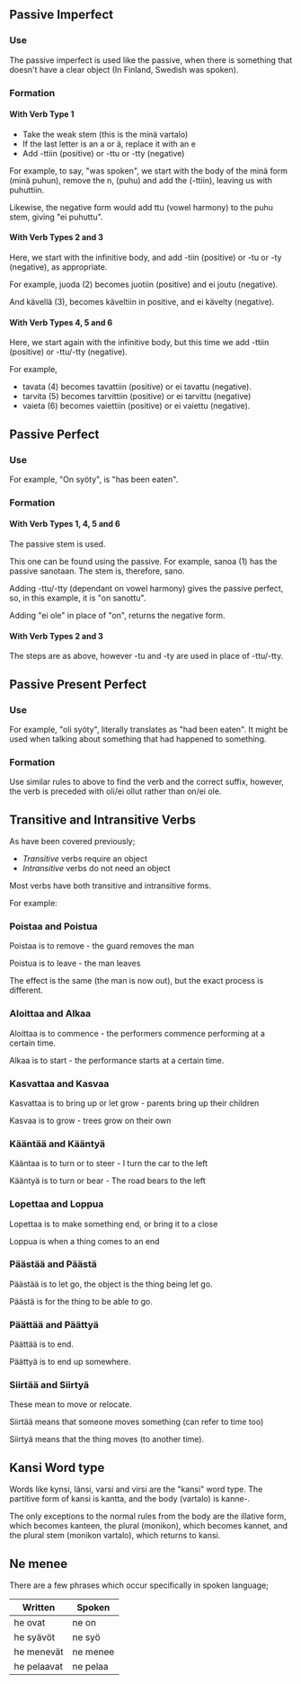 ## Passive Imperfect

### Use 

The passive imperfect is used like the passive, when there is something that
doesn't have a clear object (In Finland, Swedish was spoken).

### Formation

#### With Verb Type 1

- Take the weak stem (this is the minä vartalo)
- If the last letter is an a or ä, replace it with an e
- Add -ttiin (positive) or -ttu or -tty (negative)

For example, to say, "was spoken", we start with the body of the minä form 
(minä puhun), remove the n, (puhu) and add the (-ttiin), leaving us with
puhuttiin.

Likewise, the negative form would add ttu (vowel harmony) to the puhu stem,
giving "ei puhuttu".

#### With Verb Types 2 and 3

Here, we start with the infinitive body, and add -tiin (positive) or -tu or -ty
(negative), as appropriate.

For example, juoda (2) becomes juotiin (positive) and ei joutu (negative).

And kävellä (3), becomes käveltiin in positive, and ei kävelty (negative).

#### With Verb Types 4, 5 and 6

Here, we start again with the infinitive body, but this time we add -ttiin
(positive) or -ttu/-tty (negative).

For example, 
- tavata (4) becomes tavattiin (positive) or ei tavattu (negative).
- tarvita (5) becomes tarvittiin (positive) or ei tarvittu (negative)
- vaieta (6) becomes vaiettiin (positive) or ei vaiettu (negative).

## Passive Perfect

### Use

For example, "On syöty", is "has been eaten".

### Formation

#### With Verb Types 1, 4, 5 and 6

The passive stem is used.

This one can be found using the passive. For example, sanoa (1) has the passive
sanotaan. The stem is, therefore, sano.

Adding -ttu/-tty (dependant on vowel harmony) gives the passive perfect, so, in
this example, it is "on sanottu".

Adding "ei ole" in place of "on", returns the negative form.

#### With Verb Types 2 and 3

The steps are as above, however -tu and -ty are used in place of
-ttu/-tty.

## Passive Present Perfect

### Use

For example, "oli syöty", literally translates as "had been eaten". It might be 
used when talking about something that had happened to something.

### Formation

Use similar rules to above to find the verb and the correct suffix, however, the
verb is preceded with oli/ei ollut rather than on/ei ole.

## Transitive and Intransitive Verbs

As have been covered previously;

- *Transitive* verbs require an object
- *Intransitive* verbs do not need an object

Most verbs have both transitive and intransitive forms.

For example:

### Poistaa and Poistua

Poistaa is to remove - the guard removes the man

Poistua is to leave - the man leaves

The effect is the same (the man is now out), but the exact process is different.

### Aloittaa and Alkaa

Aloittaa is to commence - the performers commence performing at a certain time.

Alkaa is to start - the performance starts at a certain time.

### Kasvattaa and Kasvaa

Kasvattaa is to bring up or let grow - parents bring up their children

Kasvaa is to grow - trees grow on their own

### Kääntää and Kääntyä

Kääntaa is to turn or to steer - I turn the car to the left

Kääntyä is to turn or bear - The road bears to the left

### Lopettaa and Loppua

Lopettaa is to make something end, or bring it to a close

Loppua is when a thing comes to an end

### Päästää and Päästä

Päästää is to let go, the object is the thing being let go.

Päästä is for the thing to be able to go. 

### Päättää and Päättyä

Päättää is to end.

Päättyä is to end up somewhere.

### Siirtää and Siirtyä

These mean to move or relocate. 

Siirtää means that someone moves something (can refer to time too)

Siirtyä means that the thing moves (to another time).

## Kansi Word type

Words like kynsi, länsi, varsi and virsi are the "kansi" word type. The
partitive form of kansi is kantta, and the body (vartalo) is kanne-.

The only exceptions to the normal rules from the body are the illative form, 
which becomes kanteen, the plural (monikon), which becomes kannet, and the
plural stem (monikon vartalo), which returns to kansi.

## Ne menee 

There are a few phrases which occur specifically in spoken language;

| Written     | Spoken   |
|-------------|----------|
| he ovat     | ne on    |
| he syävöt   | ne syö   |
| he menevät  | ne menee |
| he pelaavat | ne pelaa |
